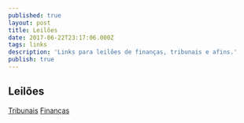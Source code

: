 ```yaml
---
published: true
layout: post
title: Leilões
date: 2017-06-22T23:17:06.000Z
tags: links
description: 'Links para leilões de finanças, tribunais e afins.'
publish: true
---
```

## Leilões

[Tribunais](https://www.citius.mj.pt/portal/consultas/consultasvenda.aspx)
[Finanças](https://www.e-leiloes.pt/)
